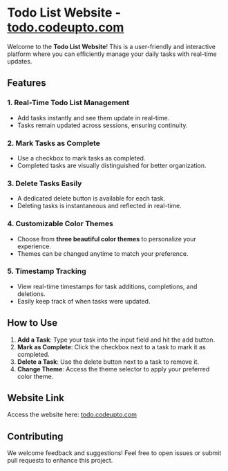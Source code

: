 # Todo List Website - [todo.codeupto.com](https://todo.codeupto.com)

Welcome to the **Todo List Website**! This is a user-friendly and interactive platform where you can efficiently manage your daily tasks with real-time updates.

## Features

### 1. **Real-Time Todo List Management**
- Add tasks instantly and see them update in real-time.
- Tasks remain updated across sessions, ensuring continuity.

### 2. **Mark Tasks as Complete**
- Use a checkbox to mark tasks as completed.
- Completed tasks are visually distinguished for better organization.

### 3. **Delete Tasks Easily**
- A dedicated delete button is available for each task.
- Deleting tasks is instantaneous and reflected in real-time.

### 4. **Customizable Color Themes**
- Choose from **three beautiful color themes** to personalize your experience.
- Themes can be changed anytime to match your preference.

### 5. **Timestamp Tracking**
- View real-time timestamps for task additions, completions, and deletions.
- Easily keep track of when tasks were updated.

## How to Use
1. **Add a Task**: Type your task into the input field and hit the add button.
2. **Mark as Complete**: Click the checkbox next to a task to mark it as completed.
3. **Delete a Task**: Use the delete button next to a task to remove it.
4. **Change Theme**: Access the theme selector to apply your preferred color theme.

## Website Link
Access the website here: [todo.codeupto.com](https://todo.codeupto.com)

## Contributing
We welcome feedback and suggestions! Feel free to open issues or submit pull requests to enhance this project.

